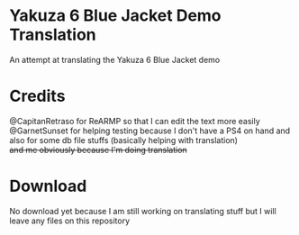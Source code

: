 # Yakuza 6 Blue Jacket Demo Translation
An attempt at translating the Yakuza 6 Blue Jacket demo 


# Credits
@CapitanRetraso for ReARMP so that I can edit the text more easily                                                                                                                                      
@GarnetSunset for helping testing because I don't have a PS4 on hand and also for some db file stuffs (basically helping with translation)                                                                                                                                                                                                                                                                                                          
~~and me obviously because I'm doing translation~~

# Download

No download yet because I am still working on translating stuff but I will leave any files on this repository
